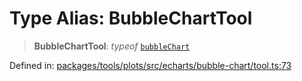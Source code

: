 # Type Alias: BubbleChartTool

> **BubbleChartTool**: *typeof* [`bubbleChart`](../variables/bubbleChart.md)

Defined in: [packages/tools/plots/src/echarts/bubble-chart/tool.ts:73](https://github.com/GeoDaCenter/openassistant/blob/28e38a23cf528ccfe10391135d12fba8d3e385da/packages/tools/plots/src/echarts/bubble-chart/tool.ts#L73)
